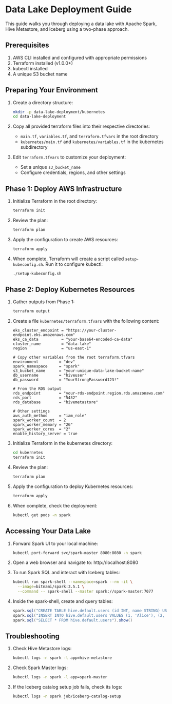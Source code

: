 # Data Lake Deployment Guide

This guide walks you through deploying a data lake with Apache Spark, Hive Metastore, and Iceberg using a two-phase approach.

## Prerequisites

1. AWS CLI installed and configured with appropriate permissions
2. Terraform installed (v1.0.0+)
3. kubectl installed
4. A unique S3 bucket name

## Preparing Your Environment

1. Create a directory structure:
   ```bash
   mkdir -p data-lake-deployment/kubernetes
   cd data-lake-deployment
   ```

2. Copy all provided terraform files into their respective directories:
   - `main.tf`, `variables.tf`, and `terraform.tfvars` in the root directory
   - `kubernetes/main.tf` and `kubernetes/variables.tf` in the kubernetes subdirectory

3. Edit `terraform.tfvars` to customize your deployment:
   - Set a unique `s3_bucket_name`
   - Configure credentials, regions, and other settings

## Phase 1: Deploy AWS Infrastructure

1. Initialize Terraform in the root directory:
   ```bash
   terraform init
   ```

2. Review the plan:
   ```bash
   terraform plan
   ```

3. Apply the configuration to create AWS resources:
   ```bash
   terraform apply
   ```

4. When complete, Terraform will create a script called `setup-kubeconfig.sh`. Run it to configure kubectl:
   ```bash
   ./setup-kubeconfig.sh
   ```

## Phase 2: Deploy Kubernetes Resources

1. Gather outputs from Phase 1:
   ```bash
   terraform output
   ```

2. Create a file `kubernetes/terraform.tfvars` with the following content:
   ```hcl
   eks_cluster_endpoint = "https://your-cluster-endpoint.eks.amazonaws.com"
   eks_ca_data          = "your-base64-encoded-ca-data"
   cluster_name         = "data-lake"
   region               = "us-east-1"
   
   # Copy other variables from the root terraform.tfvars
   environment         = "dev"
   spark_namespace     = "spark"
   s3_bucket_name      = "your-unique-data-lake-bucket-name"
   db_username         = "hiveuser"
   db_password         = "YourStrongPassword123!"
   
   # From the RDS output
   rds_endpoint        = "your-rds-endpoint.region.rds.amazonaws.com"
   rds_port            = "5432"
   rds_database        = "hivemetastore"
   
   # Other settings
   aws_auth_method     = "iam_role"
   spark_worker_count  = 2
   spark_worker_memory = "2G"
   spark_worker_cores  = "2"
   enable_history_server = true
   ```

3. Initialize Terraform in the kubernetes directory:
   ```bash
   cd kubernetes
   terraform init
   ```

4. Review the plan:
   ```bash
   terraform plan
   ```

5. Apply the configuration to deploy Kubernetes resources:
   ```bash
   terraform apply
   ```

6. When complete, check the deployment:
   ```bash
   kubectl get pods -n spark
   ```

## Accessing Your Data Lake

1. Forward Spark UI to your local machine:
   ```bash
   kubectl port-forward svc/spark-master 8080:8080 -n spark
   ```

2. Open a web browser and navigate to: http://localhost:8080

3. To run Spark SQL and interact with Iceberg tables:
   ```bash
   kubectl run spark-shell --namespace=spark --rm -it \
     --image=bitnami/spark:3.5.1 \
     --command -- spark-shell --master spark://spark-master:7077
   ```

4. Inside the spark-shell, create and query tables:
   ```scala
   spark.sql("CREATE TABLE hive.default.users (id INT, name STRING) USING iceberg")
   spark.sql("INSERT INTO hive.default.users VALUES (1, 'Alice'), (2, 'Bob')")
   spark.sql("SELECT * FROM hive.default.users").show()
   ```

## Troubleshooting

1. Check Hive Metastore logs:
   ```bash
   kubectl logs -n spark -l app=hive-metastore
   ```

2. Check Spark Master logs:
   ```bash
   kubectl logs -n spark -l app=spark-master
   ```

3. If the Iceberg catalog setup job fails, check its logs:
   ```bash
   kubectl logs -n spark job/iceberg-catalog-setup
   ```